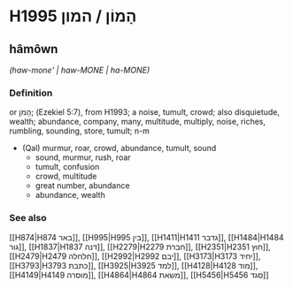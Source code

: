 # H1995 הָמוֹן / המון

## hâmôwn

_(haw-mone' | haw-MONE | ha-MONE)_

### Definition

or הָמֹן; (Ezekiel 5:7), from H1993; a noise, tumult, crowd; also disquietude, wealth; abundance, company, many, multitude, multiply, noise, riches, rumbling, sounding, store, tumult; n-m

- (Qal) murmur, roar, crowd, abundance, tumult, sound
  - sound, murmur, rush, roar
  - tumult, confusion
  - crowd, multitude
  - great number, abundance
  - abundance, wealth

### See also

[[H874|H874 באר]], [[H995|H995 בין]], [[H1411|H1411 גדבר]], [[H1484|H1484 גור]], [[H1837|H1837 דנה]], [[H2279|H2279 חברת]], [[H2351|H2351 חוץ]], [[H2479|H2479 חלחלה]], [[H2992|H2992 יבם]], [[H3173|H3173 יחיד]], [[H3793|H3793 כתבת]], [[H3925|H3925 למד]], [[H4128|H4128 מוד]], [[H4149|H4149 מוסרה]], [[H4864|H4864 משאת]], [[H5456|H5456 סגד]]
